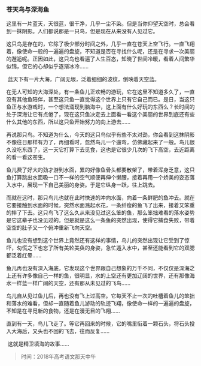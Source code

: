 ### 苍天鸟与深海鱼

​         这里有一片蓝天，天很蓝，很干净，几乎一尘不染。但是当你仰望天空时，总会看到一抹阴影。人们都说那是一只鸟，但是现在从来没有人见过它。

​         这只鸟是存在的，它除了极少部分时间之外，几乎一直在苍天上空飞行。一直飞翔着，像使命一般的一遍遍的盘旋，不知道是否在寻找什么呢，还是在寻求一次美丽的邂逅呢。正因如此，这只鸟也看遍了人生百态，知晓了世间冷暖，看着人间繁华似锦，但它的心却似乎逐渐冰冷……

​         蓝天下有一片大海，广阔无垠，泛着细细的波纹，倒映着天空蓝。

在无人可知的大海深处，有一条鱼儿正欢畅的游玩，它在这里不知道多久了，一直没有其他鱼陪伴，甚至这只鱼一直觉得这个世界上只有它自己而已。是日，当这只鱼正与水游戏时，一个想法涌现到脑海中，这上面有什么好玩的东西么？长时间的处于深海让它有点倦了，现在这只鱼决定去上面看一看这个美丽的世界到底还有些什么其他的东西，所以这只鱼开始努力的向上游去……

​	再说那只鸟。不知道为什么，今天的这只鸟似乎有些不太对劲，你会看到这抹阴影不像往日那样有力了，再细看时，忽然鸟儿一个遛弯，仿佛藏起来了一般。鸟儿很久没吃东西了，这一天它打算下去觅食，这也是它很少几次的飞下高空，去近距离的看一看这苍生。

​	鱼儿费了好大的劲才游到水面，累的好像鱼骨头都要散架了，带着浑身乏意，这只鱼打算跳出水面吸一口不一样的空气顺便再伸个懒腰，接着再用一个娇美的姿态落入水中，展现一下自己美丽的身姿。于是它纵身一跃，往上跳去。

​	而就在这时，那只鸟儿也就在此时快速的冲向水面，向着一条鲜肥的鱼冲去。就在它要接触到水面的时候，突然水面溅起水花，一条纤瘦的鱼飞了出来，接着又笨重的摔了下去。这只鸟飞了这么久从来没见过这么笨的鱼，那么笨拙难看的落水姿势是它这辈子也没见过的。但是就是这么一条鱼的突然出现，使得它捕食失败，带着空空的肚子又一个俯冲重新飞向天空。

​	鱼儿也没有想到这个世界上竟然还有这样的事情，鸟儿的突然出现让它受到了惊吓，匆慌之下也忘了所有美轮美奂的身姿，急忙遁入水中，甚至还能看到它的双腮都泛着红晕……

​	鱼儿再也没有深入海底，它发现这个世界跟自己想象的万千不同，不仅仅是深海之上还有许多像自己一样的鱼，很明显，水的上空还有更加辽阔的世界，还有那像海水一样蓝一样广阔的天空，还有那从未见过的飞鸟……

​	鸟儿自从见过鱼儿后，再也没有飞上过高空。它每天不止一次的吐槽着鱼儿的笨拙和落水的难看，但却一直随着鱼儿游动的轨迹飞翔，像使命一样的一遍遍的盘旋，不知是在寻觅新的食物，还是在漫无目的飞翔……

​	直到有一天，鸟儿飞走了。等它再回来的时候，它的嘴里衔着一颗石头，将石头投入大海后，又头也不回的飞去，往而反复……

​	这就是精卫填海的故事……



> 时间：2018年高考语文那天中午

